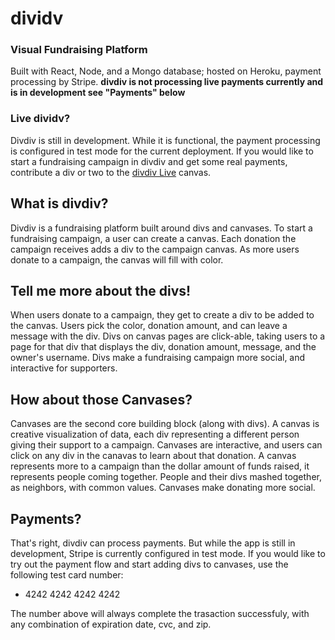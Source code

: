 # dividv
### Visual Fundraising Platform
Built with React, Node, and a Mongo database; hosted on Heroku, payment processing by Stripe.
**divdiv is not processing live payments currently and is in development see "Payments" below**

### Live dividv?
Divdiv is still in development. While it is functional, the payment processing is configured in test mode for the current deployment. If you would like to start a fundraising campaign in divdiv and get some real payments, contribute a div or two to the [divdiv Live](https://stark-inlet-81881.herokuapp.com/canvas/5e42fa91e37841002acec6d6) canvas.

## What is divdiv?
Divdiv is a fundraising platform built around divs and canvases. To start a fundraising campaign, a user can create a canvas. Each donation the campaign receives adds a div to the campaign canvas. As more users donate to a campaign, the canvas will fill with color.

## Tell me more about the divs!
When users donate to a campaign, they get to create a div to be added to the canvas. Users pick the color, donation amount, and can leave a message with the div. Divs on canvas pages are click-able, taking users to a page for that div that displays the div, donation amount, message, and the owner's username. Divs make a fundraising campaign more social, and interactive for supporters.

## How about those Canvases?
Canvases are the second core building block (along with divs). A canvas is creative visualization of data, each div representing a different person giving their support to a campaign. Canvases are interactive, and users can click on any div in the canavas to learn about that donation. A canvas represents more to a campaign than the dollar amount of funds raised, it represents people coming together. People and their divs mashed together, as neighbors, with common values. Canvases make donating more social.

## Payments?
That's right, divdiv can process payments. But while the app is still in development, Stripe is currently configured in test mode. If you would like to try out the payment flow and start adding divs to canvases, use the following test card number:

 - 4242 4242 4242 4242

The number above will always complete the trasaction successfuly, with any combination of expiration date, cvc, and zip.

